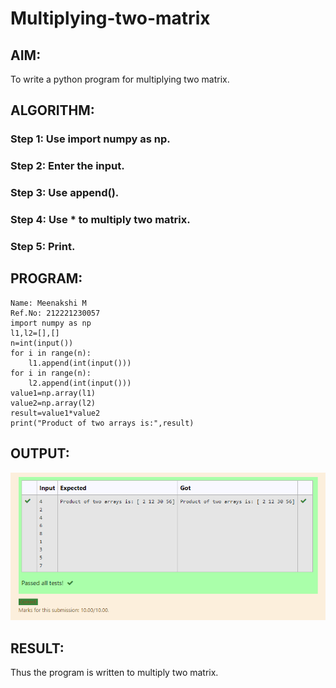 # Multiplying-two-matrix

## AIM:
To write a python program for multiplying two matrix.
## ALGORITHM:
### Step 1: Use import numpy as np.
### Step 2: Enter the input.
### Step 3: Use append().
### Step 4: Use * to multiply two matrix.
### Step 5: Print.

## PROGRAM: 
```
Name: Meenakshi M 
Ref.No: 212221230057
import numpy as np
l1,l2=[],[]
n=int(input())
for i in range(n):
    l1.append(int(input()))
for i in range(n):
    l2.append(int(input()))
value1=np.array(l1)
value2=np.array(l2)
result=value1*value2
print("Product of two arrays is:",result)
```
## OUTPUT:
![output](./Multiple.png)
## RESULT:
Thus the program is written to multiply two matrix.
